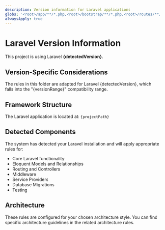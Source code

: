 ```yaml
---
description: Version information for Laravel applications
globs: '<root>/app/**/*.php,<root>/bootstrap/**/*.php,<root>/routes/**/*.php,<root>/database/migrations/**/*.php,<root>/config/**/*.php,<root>/tests/**/*.php'
alwaysApply: true
---
```


# Laravel Version Information

This project is using Laravel **{detectedVersion}**.

## Version-Specific Considerations

The rules in this folder are adapted for Laravel {detectedVersion}, which falls into the "{versionRange}" compatibility range.

## Framework Structure

The Laravel application is located at: `{projectPath}`

## Detected Components

The system has detected your Laravel installation and will apply appropriate rules for:

-   Core Laravel functionality
-   Eloquent Models and Relationships
-   Routing and Controllers
-   Middleware
-   Service Providers
-   Database Migrations
-   Testing

## Architecture

These rules are configured for your chosen architecture style. You can find specific architecture guidelines in the related architecture rules.
